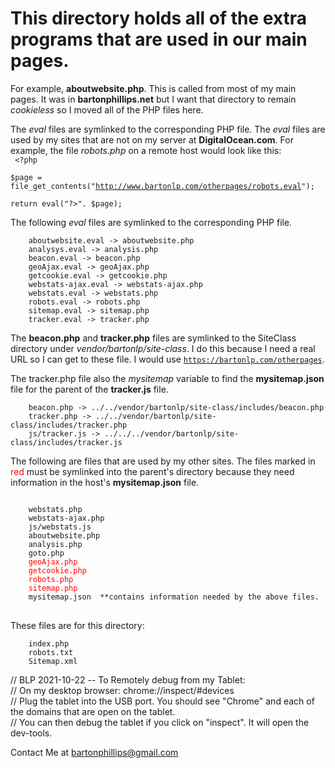 # This directory holds all of the extra programs that are used in our main pages.

For example, __aboutwebsite.php__. This is called from most of my main pages.
It was in __bartonphillips.net__ but I want that directory to remain *cookieless* so I moved all of the PHP files here.

The *eval* files are symlinked to the corresponding PHP file. The *eval* files are used by my sites that are not on my server at __DigitalOcean.com__.
For example, the file *robots.php* on a remote host would look like this:  
<code>
\<?php  
\$page = file_get_contents("http://www.bartonlp.com/otherpages/robots.eval");  
return eval("?>". \$page);
</code>

The following *eval* files are symlinked to the corresponding PHP file.
```
    aboutwebsite.eval -> aboutwebsite.php
    analysys.eval -> analysis.php
    beacon.eval -> beacon.php
    geoAjax.eval -> geoAjax.php
    getcookie.eval -> getcookie.php
    webstats-ajax.eval -> webstats-ajax.php
    webstats.eval -> webstats.php
    robots.eval -> robots.php
    sitemap.eval -> sitemap.php
    tracker.eval -> tracker.php
```
The __beacon.php__ and __tracker.php__ files are symlinked to the SiteClass directory under *vendor/bartonlp/site-class*. 
I do this because I need a real URL so I can get to these file. I would use <code>https://bartonlp.com/otherpages</code>.

The tracker.php file also the *mysitemap* variable to find the __mysitemap.json__ file for the parent of the __tracker.js__ file.

```
    beacon.php -> ../../vendor/bartonlp/site-class/includes/beacon.php
    tracker.php -> ../../vendor/bartonlp/site-class/includes/tracker.php
    js/tracker.js -> ../../../vendor/bartonlp/site-class/includes/tracker.js
```
The following are files that are used by my other sites. The files marked in <span class='red'>red</span>
must be symlinked into the parent's directory because they need information in the host's __mysitemap.json__ file.

<style>
.red { color: red; }
</style>
<pre>
<code>
    webstats.php
    webstats-ajax.php
    js/webstats.js
    aboutwebsite.php
    analysis.php
    goto.php
    <span class='red'>geoAjax.php
    getcookie.php
    robots.php
    sitemap.php</span>
    mysitemap.json  **contains information needed by the above files.
</code>
</pre>
These files are for this directory:
```
    index.php
    robots.txt
    Sitemap.xml
```

// BLP 2021-10-22 -- To Remotely debug from my Tablet:  
// On my desktop browser: chrome://inspect/#devices  
// Plug the tablet into the USB port. You should see "Chrome" and each of the domains that are open on the tablet.  
// You can then debug the tablet if you click on "inspect". It will open the dev-tools.

Contact Me at [bartonphillips@gmail.com](mailto:bartonphillips@gmail.com)

